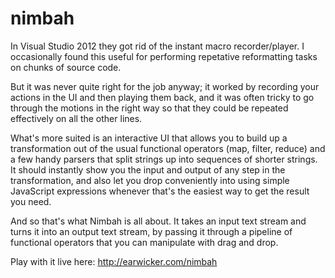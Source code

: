 nimbah
======

In Visual Studio 2012 they got rid of the instant macro recorder/player. I occasionally found this 
useful for performing repetative reformatting tasks on chunks of source code.

But it was never quite right for the job anyway; it worked by recording your actions in the UI and 
then playing them back, and it was often tricky to go through the motions in the right way so that
they could be repeated effectively on all the other lines.

What's more suited is an interactive UI that allows you to build up a transformation out of the
usual functional operators (map, filter, reduce) and a few handy parsers that split strings up into
sequences of shorter strings. It should instantly show you the input and output of any step in
the transformation, and also let you drop conveniently into using simple JavaScript expressions
whenever that's the easiest way to get the result you need.

And so that's what Nimbah is all about. It takes an input text stream and turns it into an output
text stream, by passing it through a pipeline of functional operators that you can manipulate with
drag and drop.

Play with it live here: http://earwicker.com/nimbah

